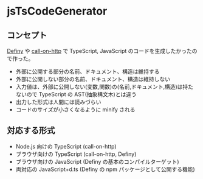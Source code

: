 # jsTsCodeGenerator

## コンセプト

[Definy](https://github.com/narumincho/Definy) や [call-on-http](https://github.com/narumincho/call-on-http) で TypeScript, JavaScript のコードを生成したかったので作った。

- 外部に公開する部分の名前、ドキュメント、構造は維持する
- 外部に公開しない部分の名前、ドキュメント、構造は維持しない
- 入力値は、外部に公開しない(変数,関数)の(名前,ドキュメント,構造)は持たないので TypeScript の AST(抽象構文木)とは違う
- 出力した形式は人間には読みづらい
- コードのサイズが小さくなるように minify される

## 対応する形式

- Node.js 向けの TypeScript (call-on-http)
- ブラウザ向けの TypeScript (call-on-http, Definy)
- ブラウザ向けの JavaScript (Definy の基本のコンパイルターゲット)
- 両対応の JavaScript+d.ts (Definy の npm パッケージとして公開する機能)
